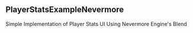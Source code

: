 ## PlayerStatsExampleNevermore

Simple Implementation of Player Stats UI Using Nevermore Engine's Blend
